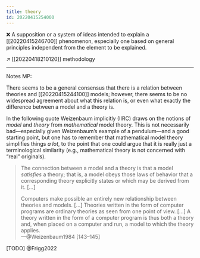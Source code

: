 ```yaml
---
title: theory
id: 20220415254000
---
```


❌ A supposition or a system of ideas intended to explain a [[20220415246700]] phenomenon, especially one based on general principles independent from the element to be explained.

↗ [[20220418210120]] methodology

----

Notes MP:

There seems to be a general consensus that there is a relation between theories and [[20220415244100]] models; however, there seems to be no widespread agreement about what this relation is, or even what exactly the difference between a model and a theory is.

In the following quote Weizenbaum implicitly (IIRC) draws on the notions of *model* and *theory* from *mathematical* model theory.  This is not necessarily bad—especially given Weizenbaum’s example of a pendulum—and a good starting point, but one has to remember that mathematical model theory simplifies things *a lot*, to the point that one could argue that it is really just a terminological similarity (e.g., mathematical theory is not concerned with “real” originals).

> The connection between a model and a theory is that a model *satisfies* a theory; that is, a model obeys those laws of behavior that a corresponding theory explicitly states or which may be derived from it. […]
>
> Computers make possible an entirely new relationship between theories and models. […] Theories written in the form of computer programs are ordinary theories as seen from one point of view. […] A theory written in the form of a computer program is thus both a theory and, when placed on a computer and run, a model to which the theory applies.  
—@Weizenbaum1984 [143–145]

[TODO] @Frigg2022

